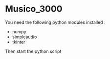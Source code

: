 # Musico_3000

You need the following python modules installed :

- numpy
- simpleaudio
- tkinter

Then start the python script
